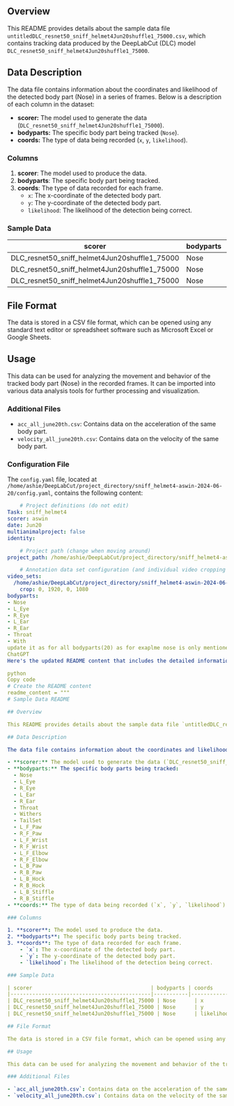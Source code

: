 ## Overview

This README provides details about the sample data file `untitledDLC_resnet50_sniff_helmet4Jun20shuffle1_75000.csv`, which contains tracking data produced by the DeepLabCut (DLC) model `DLC_resnet50_sniff_helmet4Jun20shuffle1_75000`.

## Data Description

The data file contains information about the coordinates and likelihood of the detected body part (Nose) in a series of frames. Below is a description of each column in the dataset:

- **scorer:** The model used to generate the data (`DLC_resnet50_sniff_helmet4Jun20shuffle1_75000`).
- **bodyparts:** The specific body part being tracked (`Nose`).
- **coords:** The type of data being recorded (`x`, `y`, `likelihood`).

### Columns

1. **scorer**: The model used to produce the data.
2. **bodyparts**: The specific body part being tracked.
3. **coords**: The type of data recorded for each frame.
    - `x`: The x-coordinate of the detected body part.
    - `y`: The y-coordinate of the detected body part.
    - `likelihood`: The likelihood of the detection being correct.

### Sample Data

| scorer                                      | bodyparts | coords     | 0                | 1                |
|---------------------------------------------|-----------|------------|------------------|------------------|
| DLC_resnet50_sniff_helmet4Jun20shuffle1_75000 | Nose      | x          | 820.226867675781 | 345.133819580078 |
| DLC_resnet50_sniff_helmet4Jun20shuffle1_75000 | Nose      | y          | 610.618286132813 | 55.7734107971191 |
| DLC_resnet50_sniff_helmet4Jun20shuffle1_75000 | Nose      | likelihood | 0.0242341384291649 | 0.146951898932457 |

## File Format

The data is stored in a CSV file format, which can be opened using any standard text editor or spreadsheet software such as Microsoft Excel or Google Sheets.

## Usage

This data can be used for analyzing the movement and behavior of the tracked body part (Nose) in the recorded frames. It can be imported into various data analysis tools for further processing and visualization.

### Additional Files

- `acc_all_june20th.csv`: Contains data on the acceleration of the same body part.
- `velocity_all_june20th.csv`: Contains data on the velocity of the same body part.

### Configuration File

The `config.yaml` file, located at `/home/ashie/DeepLabCut/project_directory/sniff_helmet4-aswin-2024-06-20/config.yaml`, contains the following content:

```yaml
    # Project definitions (do not edit)
Task: sniff_helmet4
scorer: aswin
date: Jun20
multianimalproject: false
identity:

    # Project path (change when moving around)
project_path: /home/ashie/DeepLabCut/project_directory/sniff_helmet4-aswin-2024-06-20

    # Annotation data set configuration (and individual video cropping parameters)
video_sets:
  /home/ashie/DeepLabCut/project_directory/sniff_helmet4-aswin-2024-06-20/videos/untitled.mp4:
    crop: 0, 1920, 0, 1080
bodyparts:
- Nose
- L_Eye
- R_Eye
- L_Ear
- R_Ear
- Throat
- With
update it as for all bodyparts(20) as for exaplme nose is only mentioned here
ChatGPT
Here's the updated README content that includes the detailed information about all 20 body parts as listed in the config.yaml:

python
Copy code
# Create the README content
readme_content = """
# Sample Data README

## Overview

This README provides details about the sample data file `untitledDLC_resnet50_sniff_helmet4Jun20shuffle1_75000.csv`, which contains tracking data produced by the DeepLabCut (DLC) model `DLC_resnet50_sniff_helmet4Jun20shuffle1_75000`.

## Data Description

The data file contains information about the coordinates and likelihood of the detected body parts in a series of frames. Below is a description of each column in the dataset:

- **scorer:** The model used to generate the data (`DLC_resnet50_sniff_helmet4Jun20shuffle1_75000`).
- **bodyparts:** The specific body parts being tracked:
  - Nose
  - L_Eye
  - R_Eye
  - L_Ear
  - R_Ear
  - Throat
  - Withers
  - TailSet
  - L_F_Paw
  - R_F_Paw
  - L_F_Wrist
  - R_F_Wrist
  - L_F_Elbow
  - R_F_Elbow
  - L_B_Paw
  - R_B_Paw
  - L_B_Hock
  - R_B_Hock
  - L_B_Stiffle
  - R_B_Stiffle
- **coords:** The type of data being recorded (`x`, `y`, `likelihood`).

### Columns

1. **scorer**: The model used to produce the data.
2. **bodyparts**: The specific body parts being tracked.
3. **coords**: The type of data recorded for each frame.
    - `x`: The x-coordinate of the detected body part.
    - `y`: The y-coordinate of the detected body part.
    - `likelihood`: The likelihood of the detection being correct.

### Sample Data

| scorer                                      | bodyparts | coords     | 0                | 1                |
|---------------------------------------------|-----------|------------|------------------|------------------|
| DLC_resnet50_sniff_helmet4Jun20shuffle1_75000 | Nose      | x          | 820.226867675781 | 345.133819580078 |
| DLC_resnet50_sniff_helmet4Jun20shuffle1_75000 | Nose      | y          | 610.618286132813 | 55.7734107971191 |
| DLC_resnet50_sniff_helmet4Jun20shuffle1_75000 | Nose      | likelihood | 0.0242341384291649 | 0.146951898932457 |

## File Format

The data is stored in a CSV file format, which can be opened using any standard text editor or spreadsheet software such as Microsoft Excel or Google Sheets.

## Usage

This data can be used for analyzing the movement and behavior of the tracked body parts in the recorded frames. It can be imported into various data analysis tools for further processing and visualization.

### Additional Files

- `acc_all_june20th.csv`: Contains data on the acceleration of the same body parts.
- `velocity_all_june20th.csv`: Contains data on the velocity of the same body parts.

